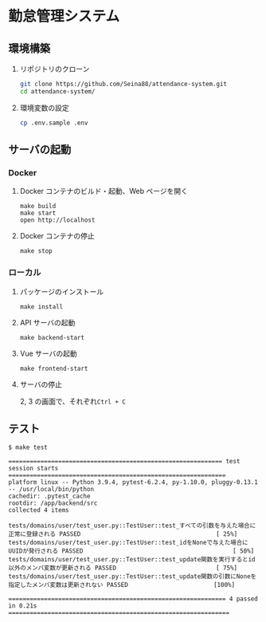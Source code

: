 # 勤怠管理システム

## 環境構築

1. リポジトリのクローン

   ```sh
   git clone https://github.com/Seina88/attendance-system.git
   cd attendance-system/
   ```

2. 環境変数の設定

   ```sh
   cp .env.sample .env
   ```

## サーバの起動

### Docker

1. Docker コンテナのビルド・起動、Web ページを開く

   ```shell
   make build
   make start
   open http://localhost
   ```

2. Docker コンテナの停止

   ```shell
   make stop
   ```

### ローカル

1. パッケージのインストール

   ```shell
   make install
   ```

2. API サーバの起動

   ```shell
   make backend-start
   ```

3. Vue サーバの起動

   ```shell
   make frontend-start
   ```

4. サーバの停止

   2, 3 の画面で、それぞれ`Ctrl + C`

## テスト

```shell
$ make test

============================================================ test session starts =============================================================
platform linux -- Python 3.9.4, pytest-6.2.4, py-1.10.0, pluggy-0.13.1 -- /usr/local/bin/python
cachedir: .pytest_cache
rootdir: /app/backend/src
collected 4 items

tests/domains/user/test_user.py::TestUser::test_すべての引数を与えた場合に正常に登録される PASSED                                      [ 25%]
tests/domains/user/test_user.py::TestUser::test_idをNoneで与えた場合にUUIDが発行される PASSED                                          [ 50%]
tests/domains/user/test_user.py::TestUser::test_update関数を実行するとid以外のメンバ変数が更新される PASSED                            [ 75%]
tests/domains/user/test_user.py::TestUser::test_update関数の引数にNoneを指定したメンバ変数は更新されない PASSED                        [100%]

============================================================= 4 passed in 0.21s ==============================================================
```
